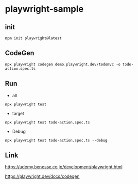 # playwright-sample

## init

```
npm init playwright@latest
```

## CodeGen

```
npx playwright codegen demo.playwright.dev/todomvc -o todo-action.spec.ts
```

## Run

- all

```
npx playwright test
```

- target

```
npx playwright test todo-action.spec.ts
```

- Debug

```
npx playwright test todo-action.spec.ts --debug
```

## Link

https://udemy.benesse.co.jp/development/playwright.html

https://playwright.dev/docs/codegen

